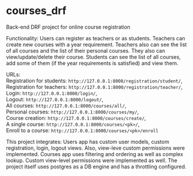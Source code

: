 # courses_drf
Back-end DRF project for online course registration

Functionality: Users can register as teachers or as students. Teachers can create new courses with a year requirement.
Teachers also can see the list of all courses and the list of their personal courses. They also can view/update/delete their course.
Students can see the list of all courses, add some of them (if the year requirements is satisfied) and view them.

URLs:  
    Registration for students: ``http://127.0.0.1:8000/registration/student/``,  
    Registration for teachers: ``http://127.0.0.1:8000/registration/teacher/``,  
    Login: ``http://127.0.0.1:8000/login/``,  
    Logout: ``http://127.0.0.1:8000/logout/``,  
    All courses: ``http://127.0.0.1:8000/courses/all/``,  
    Personal courses: ``http://127.0.0.1:8000/courses/my/``,  
    Course creation: ``http://127.0.0.1:8000/courses/create/``,  
    A single course: ``http://127.0.0.1:8000/courses/<pk>/``,  
    Enroll to a course: ``http://127.0.0.1:8000/courses/<pk>/enroll`` 


This project integrates:
Users app has custom user models, custom registration, login, logout views. Also, view-leve custom permissions were implemented.
Courses app uses filtering and ordering as well as complex lookup. Custom view-level permissions were implemented as well.
The project itself uses postgres as a DB engine and has a throttling configured.
